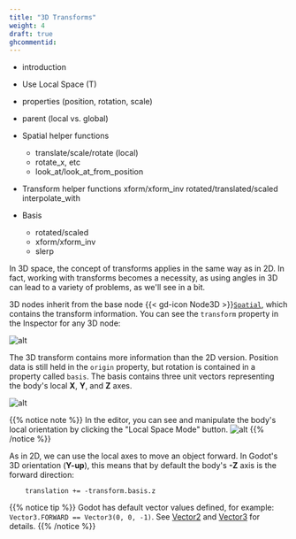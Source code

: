 ```yaml
---
title: "3D Transforms"
weight: 4
draft: true
ghcommentid:
---
```


- introduction
- Use Local Space (T)

- properties (position, rotation, scale)
- parent (local vs. global)

- Spatial helper functions
    - translate/scale/rotate (local)
    - rotate_x, etc
    - look_at/look_at_from_position
- Transform helper functions
    xform/xform_inv
    rotated/translated/scaled
    interpolate_with
- Basis
    - rotated/scaled
    - xform/xform_inv
    - slerp

In 3D space, the concept of transforms applies in the same way as in 2D. In fact, working with transforms becomes a necessity, as using angles in 3D can lead to a variety of problems, as we'll see in a bit.

3D nodes inherit from the base node {{< gd-icon Node3D >}}[`Spatial`](https://docs.godotengine.org/en/latest/classes/class_spatial.html), which contains the transform information. You can see the `transform` property in the Inspector for any 3D node:

![alt](/godot_recipes/3.x/img/transform3D_01.png)

The 3D transform contains more information than the 2D version. Position data is still held in the `origin` property, but rotation is contained in a property called `basis`. The basis contains three unit vectors representing the body's local **X**, **Y**, and **Z** axes.

![alt](/godot_recipes/3.x/img/3d_intro_gizmo.png)

{{% notice note %}}
In the editor, you can see and manipulate the body's local orientation by clicking the "Local Space Mode" button.
![alt](/godot_recipes/3.x/img/3d_intro_local_space.png)
{{% /notice %}}

As in 2D, we can use the local axes to move an object forward. In Godot's 3D orientation (**Y-up**), this means that by default the body's **-Z** axis is the forward direction:

```gdscript
    translation += -transform.basis.z
```

{{% notice tip %}}
Godot has default vector values defined, for example: `Vector3.FORWARD == Vector3(0, 0, -1)`. See [Vector2](https://docs.godotengine.org/en/latest/classes/class_vector2.html) and [Vector3](https://docs.godotengine.org/en/latest/classes/class_vector3.html) for details.
{{% /notice %}}